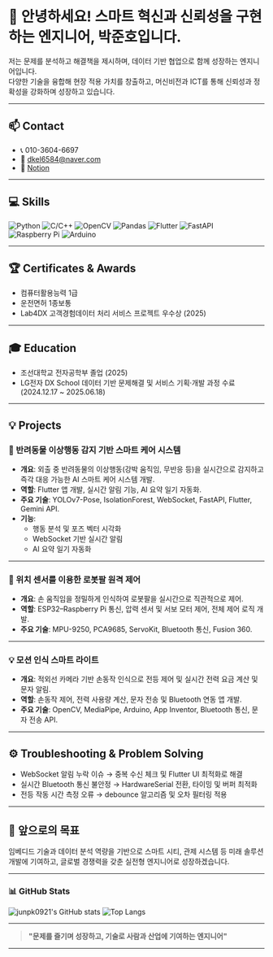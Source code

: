 # 👋 안녕하세요! 스마트 혁신과 신뢰성을 구현하는 엔지니어, 박준호입니다.

저는 문제를 분석하고 해결책을 제시하며, 데이터 기반 협업으로 함께 성장하는 엔지니어입니다.  
다양한 기술을 융합해 현장 적용 가치를 창출하고, 머신비전과 ICT를 통해 신뢰성과 정확성을 강화하며 성장하고 있습니다.

---

## 📫 Contact
- 📞 010-3604-6697
- 📧 dkel6584@naver.com
- 📄 [Notion](https://www.notion.so/8afaed8be42b46f7b97debfa7187c54e)

---

## 💻 Skills
![Python](https://img.shields.io/badge/Python-3776AB?style=flat-square&logo=Python&logoColor=white)
![C/C++](https://img.shields.io/badge/C/C++-00599C?style=flat&logo=C%2B%2B&logoColor=white)
![OpenCV](https://img.shields.io/badge/OpenCV-5C3EE8?style=flat&logo=OpenCV&logoColor=white)
![Pandas](https://img.shields.io/badge/Pandas-150458?style=flat&logo=pandas&logoColor=white)
![Flutter](https://img.shields.io/badge/Flutter-02569B?style=flat&logo=Flutter&logoColor=white)
![FastAPI](https://img.shields.io/badge/FastAPI-009688?style=flat&logo=FastAPI&logoColor=white)
![Raspberry Pi](https://img.shields.io/badge/Raspberry%20Pi-C51A4A?style=flat&logo=Raspberry-Pi&logoColor=white)
![Arduino](https://img.shields.io/badge/Arduino-00979D?style=flat&logo=Arduino&logoColor=white)

---

## 🏆 Certificates & Awards
- 컴퓨터활용능력 1급
- 운전면허 1종보통
- Lab4DX 고객경험데이터 처리 서비스 프로젝트 우수상 (2025)

---

## 🎓 Education
- 조선대학교 전자공학부 졸업 (2025)
- LG전자 DX School 데이터 기반 문제해결 및 서비스 기획·개발 과정 수료 (2024.12.17 ~ 2025.06.18)

---

## 💡 Projects

### 🐶 반려동물 이상행동 감지 기반 스마트 케어 시스템
- **개요**: 외출 중 반려동물의 이상행동(강박 움직임, 무반응 등)을 실시간으로 감지하고 즉각 대응 가능한 AI 스마트 케어 시스템 개발.
- **역할**: Flutter 앱 개발, 실시간 알림 기능, AI 요약 일기 자동화.
- **주요 기술**: YOLOv7-Pose, IsolationForest, WebSocket, FastAPI, Flutter, Gemini API.
- **기능**:
  - 행동 분석 및 포즈 벡터 시각화
  - WebSocket 기반 실시간 알림
  - AI 요약 일기 자동화

---

### 🤖 위치 센서를 이용한 로봇팔 원격 제어
- **개요**: 손 움직임을 정밀하게 인식하여 로봇팔을 실시간으로 직관적으로 제어.
- **역할**: ESP32–Raspberry Pi 통신, 압력 센서 및 서보 모터 제어, 전체 제어 로직 개발.
- **주요 기술**: MPU-9250, PCA9685, ServoKit, Bluetooth 통신, Fusion 360.

---

### 💡 모션 인식 스마트 라이트
- **개요**: 적외선 카메라 기반 손동작 인식으로 전등 제어 및 실시간 전력 요금 계산 및 문자 알림.
- **역할**: 손동작 제어, 전력 사용량 계산, 문자 전송 및 Bluetooth 연동 앱 개발.
- **주요 기술**: OpenCV, MediaPipe, Arduino, App Inventor, Bluetooth 통신, 문자 전송 API.

---

## ⚙️ Troubleshooting & Problem Solving
- WebSocket 알림 누락 이슈 → 중복 수신 체크 및 Flutter UI 최적화로 해결
- 실시간 Bluetooth 통신 불안정 → HardwareSerial 전환, 타이밍 및 버퍼 최적화
- 전등 작동 시간 측정 오류 → debounce 알고리즘 및 오차 필터링 적용

---

## 🚀 앞으로의 목표
임베디드 기술과 데이터 분석 역량을 기반으로 스마트 시티, 관제 시스템 등 미래 솔루션 개발에 기여하고, 글로벌 경쟁력을 갖춘 실전형 엔지니어로 성장하겠습니다.

---

### 📊 GitHub Stats
![junpk0921's GitHub stats](https://github-readme-stats.vercel.app/api?username=junpk0921&show_icons=true&theme=radical)
![Top Langs](https://github-readme-stats.vercel.app/api/top-langs/?username=junpk0921&layout=compact&theme=radical)

---

> **"문제를 즐기며 성장하고, 기술로 사람과 산업에 기여하는 엔지니어"**

---

